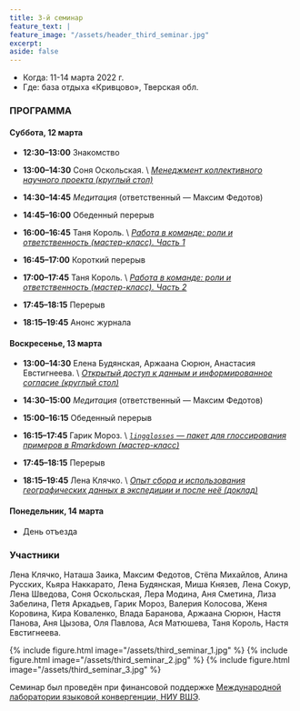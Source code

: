 ```yaml
---
title: 3-й семинар
feature_text: |
feature_image: "/assets/header_third_seminar.jpg"
excerpt: 
aside: false
---
```


- Когда: 11-14 марта 2022 г.
- Где: база отдыха «Кривцово», Тверская обл.

### ПРОГРАММА

#### Суббота, 12 марта

- **12:30–13:00** Знакомство
- **13:00–14:30** Соня Оскольская. \\
[*Менеджмент коллективного научного проекта (круглый стол)*](/assets/files/3_oskolskaya.pdf)

- **14:30–14:45** *Медитация* (ответственный — Максим Федотов)

- **14:45–16:00** Обеденный перерыв

- **16:00–16:45** Таня Король. \\
[*Работа в команде: роли и ответственность (мастер-класс). Часть 1*](/assets/files/3_korol.pdf)

- **16:45–17:00** Короткий перерыв
- **17:00–17:45** Таня Король. \\
[*Работа в команде: роли и ответственность (мастер-класс). Часть 2*](/assets/files/3_korol.pdf)

- **17:45–18:15** Перерыв
- **18:15–19:45** Анонс журнала

#### Воскресенье, 13 марта

- **13:00–14:30** Елена Будянская, Аржаана Сюрюн, Анастасия Евстигнеева. \\
[*Открытый доступ к данным и информированное согласие (круглый стол)*](/assets/files/3_aralova_etal.pdf)

- **14:30–15:00** *Медитация* (ответственный — Максим Федотов) 
- **15:00–16:15** Обеденный перерыв
- **16:15–17:45** Гарик Мороз. \\
[*`lingglosses` — пакет для глоссирования примеров в Rmarkdown (мастер-класс)*](https://agricolamz.github.io/2022.03.13_intro_to_rmarkdown_and_lingglosses/)
- **17:45–18:15** Перерыв
- **18:15–19:45** Лена Клячко. \\
[*Опыт сбора и использования географических данных в экспедиции и после неё (доклад)*](/assets/files/3_klyachko.pdf)

#### Понедельник, 14 марта

- День отъезда

### Участники

Лена Клячко, Наташа Заика, Максим Федотов, Стёпа Михайлов, Алина Русских, Кьяра Наккарато, Лена Будянская, Миша Князев, Лена Сокур, Лена Шведова, Соня Оскольская, Лера Модина, Аня Сметина, Лиза Забелина, Петя Аркадьев, Гарик Мороз, Валерия Колосова, Женя Коровина, Кира Коваленко, Влада Баранова, Аржаана Сюрюн, Настя Панова, Аня Цызова, Оля Павлова, Ася Матюшева, Таня Король, Настя Евстигнеева.

{% include figure.html image="/assets/third_seminar_1.jpg" %}
{% include figure.html image="/assets/third_seminar_2.jpg" %}
{% include figure.html image="/assets/third_seminar_3.jpg" %}

Семинар был проведён при финансовой поддержке [Международной лаборатории языковой конвергенции, НИУ ВШЭ](https://ilcl.hse.ru/).
